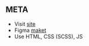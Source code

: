 ## META
- Visit [site](https://bodmat.github.io/crappo/)
- Figma [maket](https://www.figma.com/file/cRFgfV3Kn5p1Ed3R2vHIjc/Cryptocurrency-Website)
- Use HTML, CSS (SCSS), JS
